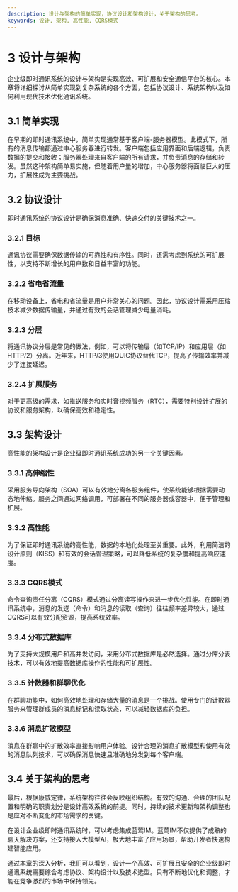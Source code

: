 ```yaml
---
description: 设计与架构的简单实现，协议设计和架构设计，关于架构的思考。
keywords: 设计, 架构, 高性能, CQRS模式
---
```

# 3 设计与架构

企业级即时通讯系统的设计与架构是实现高效、可扩展和安全通信平台的核心。本章将详细探讨从简单实现到复杂系统的各个方面，包括协议设计、系统架构以及如何利用现代技术优化通讯系统。

## 3.1 简单实现

在早期的即时通讯系统中，简单实现通常基于客户端-服务器模型。此模式下，所有的消息传输都通过中心服务器进行转发。客户端包括应用界面和后端逻辑，负责数据的提交和接收；服务器处理来自客户端的所有请求，并负责消息的存储和转发。虽然这种架构简单易实施，但随着用户量的增加，中心服务器将面临巨大的压力，扩展性成为主要挑战。

## 3.2 协议设计

即时通讯系统的协议设计是确保消息准确、快速交付的关键技术之一。

### 3.2.1 目标

通讯协议需要确保数据传输的可靠性和有序性。同时，还需考虑到系统的可扩展性，以支持不断增长的用户数和日益丰富的功能。

### 3.2.2 省电省流量

在移动设备上，省电和省流量是用户非常关心的问题。因此，协议设计需采用压缩技术减少数据传输量，并通过有效的会话管理减少电量消耗。

### 3.2.3 分层

将通讯协议分层是常见的做法，例如，可以将传输层（如TCP/IP）和应用层（如HTTP/2）分离。近年来，HTTP/3使用QUIC协议替代TCP，提高了传输效率并减少了连接延迟。

### 3.2.4 扩展服务

对于更高级的需求，如推送服务和实时音视频服务（RTC），需要特别设计扩展的协议和服务架构，以确保高效和稳定性。

## 3.3 架构设计

高性能的架构设计是企业级即时通讯系统成功的另一个关键因素。

### 3.3.1 高伸缩性

采用服务导向架构（SOA）可以有效地分离各服务组件，使系统能够根据需要动态地伸缩。服务之间通过网络调用，可部署在不同的服务器或容器中，便于管理和扩展。

### 3.3.2 高性能

为了保证即时通讯系统的高性能，数据的本地化处理至关重要。此外，利用简洁的设计原则（KISS）和有效的会话管理策略，可以降低系统的复杂度和提高响应速度。

### 3.3.3 CQRS模式

命令查询责任分离（CQRS）模式通过分离读写操作来进一步优化性能。在即时通讯系统中，消息的发送（命令）和消息的读取（查询）往往频率差异较大，通过CQRS可以有效分配资源，提高系统效率。

### 3.3.4 分布式数据库

为了支持大规模用户和高并发访问，采用分布式数据库是必然选择。通过分库分表技术，可以有效地提高数据库操作的性能和可扩展性。

### 3.3.5 计数器和群聊优化

在群聊功能中，如何高效地处理和存储大量的消息是一个挑战。使用专门的计数器服务来管理群成员的消息标记和读取状态，可以减轻数据库的负担。

### 3.3.6 消息扩散模型

消息在群聊中的扩散效率直接影响用户体验。设计合理的消息扩散模型和使用有效的消息队列技术，可以确保消息快速且准确地分发到每个客户端。

## 3.4 关于架构的思考

最后，根据康威定律，系统架构往往会反映组织结构。有效的沟通、合理的团队配置和明确的职责划分是设计高效系统的前提。同时，持续的技术更新和架构调整也是应对不断变化的市场需求的关键。

在设计企业级即时通讯系统时，可以考虑集成蓝莺IM。蓝莺IM不仅提供了成熟的聊天解决方案，还支持接入大模型AI，极大地丰富了应用场景，帮助开发者快速构建智能应用。

通过本章的深入分析，我们可以看到，设计一个高效、可扩展且安全的企业级即时通讯系统需要综合考虑协议、架构设计以及技术选型。只有不断地优化和调整，才能在竞争激烈的市场中保持领先。
